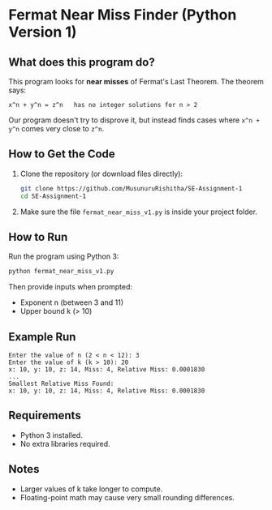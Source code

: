 # Fermat Near Miss Finder (Python Version 1)

## What does this program do?
This program looks for **near misses** of Fermat's Last Theorem. The theorem says:

```
x^n + y^n = z^n   has no integer solutions for n > 2
```

Our program doesn't try to disprove it, but instead finds cases where `x^n + y^n` comes very close to `z^n`.

## How to Get the Code
1. Clone the repository (or download files directly):  
   ```bash
   git clone https://github.com/MusunuruRishitha/SE-Assignment-1
   cd SE-Assignment-1
   ```
2. Make sure the file `fermat_near_miss_v1.py` is inside your project folder.

## How to Run
Run the program using Python 3:
```bash
python fermat_near_miss_v1.py
```
Then provide inputs when prompted:
- Exponent n (between 3 and 11)
- Upper bound k (> 10)

## Example Run
```
Enter the value of n (2 < n < 12): 3
Enter the value of k (k > 10): 20
x: 10, y: 10, z: 14, Miss: 4, Relative Miss: 0.0001830
...
Smallest Relative Miss Found:
x: 10, y: 10, z: 14, Miss: 4, Relative Miss: 0.0001830
```

## Requirements
- Python 3 installed.
- No extra libraries required.

## Notes
- Larger values of k take longer to compute.
- Floating-point math may cause very small rounding differences.
